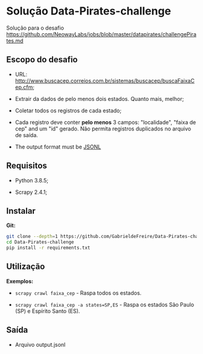 # Solução Data-Pirates-challenge
Solução para o desafio https://github.com/NeowayLabs/jobs/blob/master/datapirates/challengePirates.md

## Escopo do desafio

- URL: http://www.buscacep.correios.com.br/sistemas/buscacep/buscaFaixaCep.cfm;

- Extrair da dados de pelo menos dois estados. Quanto mais, melhor;

- Coletar todos os registros de cada estado;

- Cada registro deve conter **pelo menos** 3 campos: "localidade", "faixa de cep" and um "id" gerado. Não permita registros duplicados no arquivo de saída.

- The output format must be [JSONL](http://jsonlines.org/)

  

## Requisitos
- Python 3.8.5;

- Scrapy 2.4.1;



## Instalar

**Git:**
```bash
git clone --depth=1 https://github.com/GabrieldeFreire/Data-Pirates-challenge.git
cd Data-Pirates-challenge
pip install -r requirements.txt
```



## Utilização

**Exemplos:**

- `scrapy crawl faixa_cep` - Raspa todos os estados.

- `scrapy crawl faixa_cep -a states=SP,ES` - Raspa os estados São Paulo (SP) e Espírito Santo (ES).

  

## Saída
- Arquivo output.jsonl

